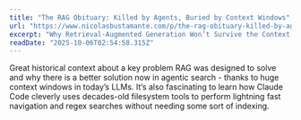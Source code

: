 ```yaml
---
title: "The RAG Obituary: Killed by Agents, Buried by Context Windows"
url: "https://www.nicolasbustamante.com/p/the-rag-obituary-killed-by-agents?utm_campaign=post&utm_medium=web"
excerpt: "Why Retrieval-Augmented Generation Won’t Survive the Context Revolution and the End of Chunking, Embeddings, and Rerankers as We Know Them."
readDate: "2025-10-06T02:54:58.315Z"
---
```


Great historical context about a key problem RAG was designed to solve and why there is a better solution now in agentic search - thanks to huge context windows in today’s LLMs. It’s also fascinating to learn how Claude Code cleverly uses decades-old filesystem tools to perform lightning fast navigation and regex searches without needing some sort of indexing.
